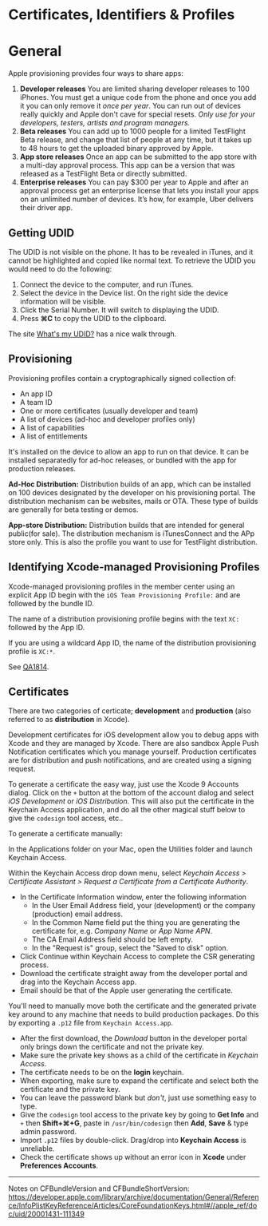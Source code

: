 # Certificates, Identifiers &amp; Profiles

# General

Apple provisioning provides four ways to share apps:

1. **Developer releases** You are limited sharing developer releases to 100 iPhones.  You must get a unique code from the phone and once you add it you can only remove it _once per year_.  You can run out of devices really quickly and Apple don't cave for special resets.  _Only use for your developers, testers, artists and program managers._
2. **Beta releases**  You can add up to 1000 people for a limited TestFlight Beta release, and change that list of people at any time, but it takes up to 48 hours to get the uploaded binary approved by Apple.
3. **App store releases**  Once an app can be submitted to the app store with a multi-day approval process.  This app can be a version that was released as a TestFlight Beta or directly submitted.
4. **Enterprise releases**  You can pay $300 per year to Apple and after an approval process get an enterprise license that lets you install your apps on an unlimited number of devices.  It’s how, for example, Uber delivers their driver app.

## Getting UDID

The UDID is not visible on the phone. It has to be revealed in iTunes, and it cannot be highlighted and copied like normal text. To retrieve the UDID you would need to do the following:

1. Connect the device to the computer, and run iTunes.
2. Select the device in the Device list. On the right side the device information will be visible.
3. Click the Serial Number. It will switch to displaying the UDID.
4. Press **&#8984;C** to copy the UDID to the clipboard.

The site [What's my UDID?](http://whatsmyudid.com/) has a nice walk through.

## Provisioning

Provisioning profiles contain a cryptographically signed collection of:

- An app ID
- A team ID
- One or more certificates (usually developer and team)
- A list of devices (ad-hoc and developer profiles only)
- A list of capabilities
- A list of entitlements

It's installed on the device to allow an app to run on that device.  It can be installed separatedly for ad-hoc releases, or bundled with the app for production releases.

**Ad-Hoc Distribution:** Distribution builds of an app, which can be installed on 100 devices designated by the developer on his provisioning portal. The distribution mechanism can be websites, mails or OTA. These type of builds are generally for beta testing or demos.

**App-store Distribution:** Distribution builds that are intended for general public(for sale). The distribution mechanism is iTunesConnect and the APp store only.  This is also the profile you want to use for TestFlight distribution.

## Identifying Xcode-managed Provisioning Profiles

Xcode-managed provisioning profiles in the member center using an explicit App ID begin with the `iOS Team Provisioning Profile:` and are followed by the bundle ID.

The name of a distribution provisioning profile begins with the text `XC:` followed by the App ID.

If you are using a wildcard App ID, the name of the distribution provisioning profile is `XC:*`.

See [QA1814].

## Certificates

There are two categories of certicate; **development** and **production** (also referred to as **distribution** in Xcode).

Development certificates for iOS development allow you to debug apps with Xcode and they are managed by Xcode. There are also sandbox Apple Push Notification certificates which you manage yourself. Production certificates are for distribution and push notifications, and are created using a signing request.

To generate a certificate the easy way, just use the Xcode 9 Accounts dialog.  Click on the `+` button at the bottom of the account dialog and select _iOS Development_ or _iOS Distribution_.  This will also put the certificate in the Keychain Access application, and do all the other magical stuff below to give the `codesign` tool access, etc..

To generate a certificate manually:

In the Applications folder on your Mac, open the Utilities folder and launch Keychain Access.

Within the Keychain Access drop down menu, select _Keychain Access > Certificate Assistant > Request a Certificate from a Certificate Authority_.

- In the Certificate Information window, enter the following information
  - In the User Email Address field, your (development) or the company (production) email address.
  - In the Common Name field put the thing you are generating the certificate for, e.g. _Company Name_ or _App Name APN_.
  - The CA Email Address field should be left empty.
  - In the "Request is" group, select the "Saved to disk" option.
- Click Continue within Keychain Access to complete the CSR generating process.
- Download the certificate straight away from the developer portal and drag into the Keychain Access app.
- Email should be that of the Apple user generating the certificate.

You'll need to manually move both the certificate and the generated private key around to any machine that needs to build production packages.  Do this by exporting a `.p12` file from `Keychain Access.app`.

- After the first download, the _Download_ button in the developer portal only brings down the certificate and not the private key.
- Make sure the private key shows as a child of the certificate in _Keychain Access_.
- The certificate needs to be on the **login** keychain.
- When exporting, make sure to expand the certificate and select both the certificate and the private key.
- You can leave the password blank but _don't_, just use something easy to type.
- Give the `codesign` tool access to the private key by going to **Get Info** and `+` then **Shift+&#8984;+G**, paste in `/usr/bin/codesign` then **Add**, **Save** &amp; type admin password.
- Import `.p12` files by double-click.  Drag/drop into **Keychain Access** is unreliable.
- Check the certificate shows up without an error icon in **Xcode** under **Preferences Accounts**.

---

[QA1814]: https://developer.apple.com/library/content/qa/qa1814/_index.html

Notes on CFBundleVersion and CFBundleShortVersion:
https://developer.apple.com/library/archive/documentation/General/Reference/InfoPlistKeyReference/Articles/CoreFoundationKeys.html#//apple_ref/doc/uid/20001431-111349